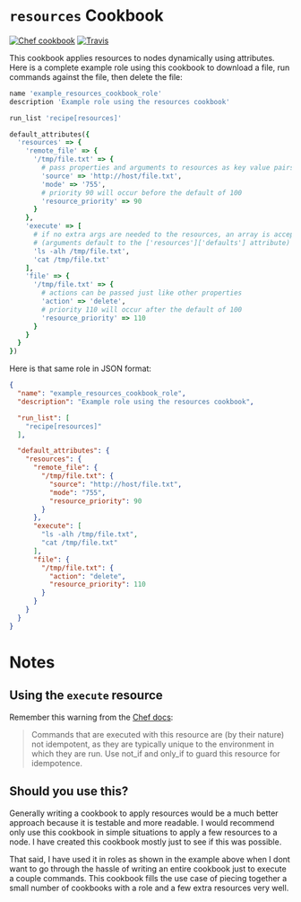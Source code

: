 # `resources` Cookbook

[![Chef cookbook](https://img.shields.io/cookbook/v/resources.svg)](https://supermarket.chef.io/cookbooks/resources) [![Travis](https://img.shields.io/travis/atheiman/resources-cookbook.svg?maxAge=3600)](https://travis-ci.org/atheiman/resources-cookbook)

This cookbook applies resources to nodes dynamically using attributes. Here is a complete example role using this cookbook to download a file, run commands against the file, then delete the file:

```ruby
name 'example_resources_cookbook_role'
description 'Example role using the resources cookbook'

run_list 'recipe[resources]'

default_attributes({
  'resources' => {
    'remote_file' => {
      '/tmp/file.txt' => {
        # pass properties and arguments to resources as key value pairs in a hash
        'source' => 'http://host/file.txt',
        'mode' => '755',
        # priority 90 will occur before the default of 100
        'resource_priority' => 90
      }
    },
    'execute' => [
      # if no extra args are needed to the resources, an array is acceptable
      # (arguments default to the ['resources']['defaults'] attribute)
      'ls -alh /tmp/file.txt',
      'cat /tmp/file.txt'
    ],
    'file' => {
      '/tmp/file.txt' => {
        # actions can be passed just like other properties
        'action' => 'delete',
        # priority 110 will occur after the default of 100
        'resource_priority' => 110
      }
    }
  }
})
```

Here is that same role in JSON format:

```json
{
  "name": "example_resources_cookbook_role",
  "description": "Example role using the resources cookbook",

  "run_list": [
    "recipe[resources]"
  ],

  "default_attributes": {
    "resources": {
      "remote_file": {
        "/tmp/file.txt": {
          "source": "http://host/file.txt",
          "mode": "755",
          "resource_priority": 90
        }
      },
      "execute": [
        "ls -alh /tmp/file.txt",
        "cat /tmp/file.txt"
      ],
      "file": {
        "/tmp/file.txt": {
          "action": "delete",
          "resource_priority": 110
        }
      }
    }
  }
}
```

# Notes

## Using the `execute` resource

Remember this warning from the [Chef docs](https://docs.chef.io/resource_execute.html):

> Commands that are executed with this resource are (by their nature) not idempotent, as they are typically unique to the environment in which they are run. Use not_if and only_if to guard this resource for idempotence.

## Should you use this?

Generally writing a cookbook to apply resources would be a much better approach because it is testable and more readable. I would recommend only use this cookbook in simple situations to apply a few resources to a node. I have created this cookbook mostly just to see if this was possible.

That said, I have used it in roles as shown in the example above when I dont want to go through the hassle of writing an entire cookbook just to execute a couple commands. This cookbook fills the use case of piecing together a small number of cookbooks with a role and a few extra resources very well.
